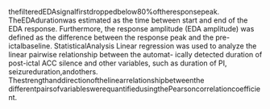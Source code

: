 thefilteredEDAsignalfirstdroppedbelow80%oftheresponsepeak. TheEDAdurationwas
estimated as the time between start and end of the EDA response. Furthermore, the response
amplitude (EDA amplitude) was defined as the difference between the response peak and the
pre-ictalbaseline.
StatisticalAnalysis
Linear regression was used to analyze the linear pairwise relationship between the automat-
ically detected duration of post-ictal ACC silence and other variables, such as duration of PI,
seizureduration,andothers. Thestrengthanddirectionofthelinearrelationshipbetweenthe
differentpairsofvariableswerequantifiedusingthePearsoncorrelationcoefficient.